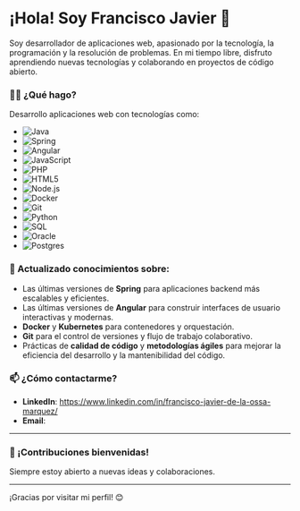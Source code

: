 # ¡Hola! Soy Francisco Javier 👋

Soy desarrollador de aplicaciones web, apasionado por la tecnología, la programación y la resolución de problemas.
En mi tiempo libre, disfruto aprendiendo nuevas tecnologías y colaborando en proyectos de código abierto.

### 🧑‍💻 ¿Qué hago?

Desarrollo aplicaciones web con tecnologías como:

- ![Java](https://img.shields.io/badge/Java-007396?style=for-the-badge&logo=java&logoColor=white) 
- ![Spring](https://img.shields.io/badge/Spring-6DB33F?style=for-the-badge&logo=spring&logoColor=white) 
- ![Angular](https://img.shields.io/badge/Angular-DD0031?style=for-the-badge&logo=angular&logoColor=white) 
- ![JavaScript](https://img.shields.io/badge/JavaScript-F7DF1E?style=for-the-badge&logo=javascript&logoColor=black) 
- ![PHP](https://img.shields.io/badge/PHP-777BB4?style=for-the-badge&logo=php&logoColor=white) 
- ![HTML5](https://img.shields.io/badge/HTML5-E34F26?style=for-the-badge&logo=html5&logoColor=white) 
- ![Node.js](https://img.shields.io/badge/Node.js-339933?style=for-the-badge&logo=node.js&logoColor=white)
- ![Docker](https://img.shields.io/badge/Docker-2496ED?style=for-the-badge&logo=docker&logoColor=white) 
- ![Git](https://img.shields.io/badge/Git-F05032?style=for-the-badge&logo=git&logoColor=white) 
- ![Python](https://img.shields.io/badge/Python-3776AB?style=for-the-badge&logo=python&logoColor=white)
- ![SQL](https://img.shields.io/badge/SQL-003B57?style=for-the-badge&logo=postgresql&logoColor=white) 
- ![Oracle](https://img.shields.io/badge/Oracle-F80000?style=for-the-badge&logo=oracle&logoColor=white) 
- ![Postgres](https://img.shields.io/badge/PostgreSQL-4169E1?style=for-the-badge&logo=postgresql&logoColor=white) 


### 🌱 Actualizado conocimientos sobre:

- Las últimas versiones de **Spring** para aplicaciones backend más escalables y eficientes.
- Las últimas versiones de **Angular** para construir interfaces de usuario interactivas y modernas.
- **Docker** y **Kubernetes** para contenedores y orquestación.
- **Git** para el control de versiones y flujo de trabajo colaborativo.
- Prácticas de **calidad de código** y **metodologías ágiles** para mejorar la eficiencia del desarrollo y la mantenibilidad del código.


### 📫 ¿Cómo contactarme?

- **LinkedIn**: https://www.linkedin.com/in/francisco-javier-de-la-ossa-marquez/
- **Email**:

---



### 👾 ¡Contribuciones bienvenidas!

Siempre estoy abierto a nuevas ideas y colaboraciones.

---

¡Gracias por visitar mi perfil! 😊
